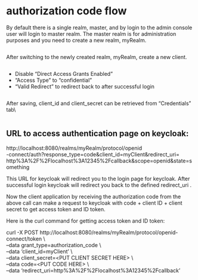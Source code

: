 # authorization code flow

By default there is a single realm, master, and by login to the admin console user will login to master realm. The master realm is  for administration purposes and you need to create a new realm, myRealm.

<figure><img src="https://embriq.no/wp-content/uploads/2022/10/Add-relam.png" alt=""><figcaption></figcaption></figure>

After switching to the newly created realm, myRealm, create a new client.

<figure><img src="https://embriq.no/wp-content/uploads/2022/10/myRelam.png" alt=""><figcaption></figcaption></figure>

* Disable “Direct Access Grants Enabled”
* “Access Type” to “confidential”
* “Valid Redirect” to redirect back to after successful login

<figure><img src="https://embriq.no/wp-content/uploads/2022/10/Skjermbilde.png" alt=""><figcaption></figcaption></figure>

After saving, client\_id and client\_secret can be retrieved from “Credentials” tab\


<figure><img src="https://embriq.no/wp-content/uploads/2022/10/MyClient.png" alt=""><figcaption></figcaption></figure>

## URL to access authentication page on keycloak:

http://localhost:8080/realms/myRealm/protocol/openid\
\-connect/auth?response\_type=code\&client\_id=myClient\&redirect\_uri=\
http%3A%2F%2Flocalhost%3A12345%2Fcallback\&scope=openid\&state=something

This URL for keycloak will redirect you to the login page for keycloak. After successful login keycloak will redirect you back to the defined redirect\_uri .

Now the client application by receiving the authorization code from the above call can make a request to keycloak with code + client ID + client secret  to get access token and ID token.

Here is the curl command for getting access token and ID token:

curl -X POST http://localhost:8080/realms/myRealm/protocol/openid-connect/token \\\
–data grant\_type=authorization\_code \\\
–data ‘client\_id=myClient’ \\\
–data client\_secret=\<PUT CLIENT SECRET HERE> \\\
–data code=\<PUT CODE HERE> \\\
–data ‘redirect\_uri=http%3A%2F%2Flocalhost%3A12345%2Fcallback’
